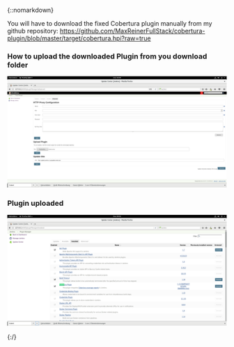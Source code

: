 {::nomarkdown}
    <div class="container">
    You will have to download the fixed Cobertura plugin manually from my github repository: <a href="https://github.com/MaxReinerFullStack/cobertura-plugin/blob/master/target/cobertura.hpi?raw=true">https://github.com/MaxReinerFullStack/cobertura-plugin/blob/master/target/cobertura.hpi?raw=true</a>
    <div class="block two first">
            <h3>How to upload the downloaded Plugin from you download folder</h3>
            <div class="wrap">
  	         <img src="https://raw.githubusercontent.com/MaxReinerFullStack/jenkins_docker_pipeline_tutorial1/master/documentation/VirtualBox_Debian%20for%20PI_30_11_2017_00_49_02.png" style="max-width:100%;" />
             </div>
	    </div>
      <div class="block two first">
            <h3>Plugin uploaded</h3>
            <div class="wrap">
            <img src="https://raw.githubusercontent.com/MaxReinerFullStack/jenkins_docker_pipeline_tutorial1/master/documentation/VirtualBox_Debian%20for%20PI_30_11_2017_00_53_54.png" style="max-width:100%;" />
       </div>
     </div>
 </div>
	{:/}
